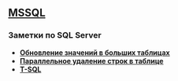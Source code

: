 ## [MSSQL](../MSSQL.md) 
### Заметки по SQL Server  
- **[Обновление значений в больших таблицах](./Update_Big_Table/Update_Big_Table.md)**  
- **[Параллельное удаление строк в таблице](./Delete_parallel/Delete_parallel.md)**  
- **[T-SQL](./TSQL/TSQL_note.md)**  

